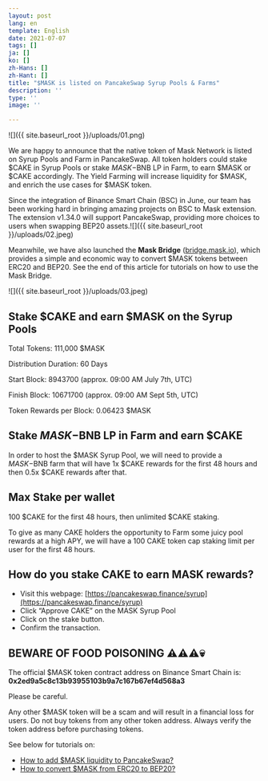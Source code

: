 ```yaml
---
layout: post
lang: en
template: English
date: 2021-07-07
tags: []
ja: []
ko: []
zh-Hans: []
zh-Hant: []
title: "$MASK is listed on PancakeSwap Syrup Pools & Farms"
description: ''
type: ''
image: ''

---
```


![]({{ site.baseurl_root }}/uploads/01.png)

We are happy to announce that the native token of Mask Network is listed on Syrup Pools and Farm in PancakeSwap. All token holders could stake $CAKE in Syrup Pools or stake $MASK-$BNB LP in Farm, to earn $MASK or $CAKE accordingly. The Yield Farming will increase liquidity for $MASK, and enrich the use cases for $MASK token.

Since the integration of Binance Smart Chain (BSC) in June, our team has been working hard in bringing amazing projects on BSC to Mask extension. The extension v1.34.0 will support PancakeSwap, providing more choices to users when swapping BEP20 assets.![]({{ site.baseurl_root }}/uploads/02.jpeg)

Meanwhile, we have also launched the **Mask Bridge** ([bridge.mask.io](http://bridge.mask.io/)), which provides a simple and economic way to convert $MASK tokens between ERC20 and BEP20. See the end of this article for tutorials on how to use the Mask Bridge.

![]({{ site.baseurl_root }}/uploads/03.jpeg)

## **Stake $CAKE and earn $MASK on the Syrup Pools**

Total Tokens: 111,000 $MASK

Distribution Duration: 60 Days

Start Block: 8943700 (approx. 09:00 AM July 7th, UTC)

Finish Block: 10671700 (approx. 09:00 AM Sept 5th, UTC)

Token Rewards per Block: 0.06423 $MASK

## **Stake $MASK-$BNB LP in Farm and earn $CAKE**

In order to host the $MASK Syrup Pool, we will need to provide a $MASK-$BNB farm that will have 1x $CAKE rewards for the first 48 hours and then 0.5x $CAKE rewards after that.

## **Max Stake per wallet**

100 $CAKE for the first 48 hours, then unlimited $CAKE staking.

To give as many CAKE holders the opportunity to Farm some juicy pool rewards at a high APY, we will have a 100 CAKE token cap staking limit per user for the first 48 hours.

## **How do you stake CAKE to earn MASK rewards?**

* Visit this webpage: [https://pancakeswap.finance/syrup](https://pancakeswap.finance/syrup)
* Click “Approve CAKE” on the MASK Syrup Pool
* Click on the stake button.
* Confirm the transaction.

## **BEWARE OF FOOD POISONING ⚠️⚠️⚠️💀**

The official $MASK token contract address on Binance Smart Chain is:  
**0x2ed9a5c8c13b93955103b9a7c167b67ef4d568a3**

Please be careful.

Any other $MASK token will be a scam and will result in a financial loss for users. Do not buy tokens from any other token address. Always verify the token address before purchasing tokens.

See below for tutorials on:

* [How to add $MASK liquidity to PancakeSwap?](https://www.notion.so/How-to-add-MASK-liquidity-to-PancakeSwap-1af175c8a4524e3d8c3ec988480c4674)
* [How to convert $MASK from ERC20 to BEP20?](https://www.notion.so/Convert-MASK-from-ERC20-to-BEP20-7e982c16c1404d758a3c94b1e5ee9ca2)